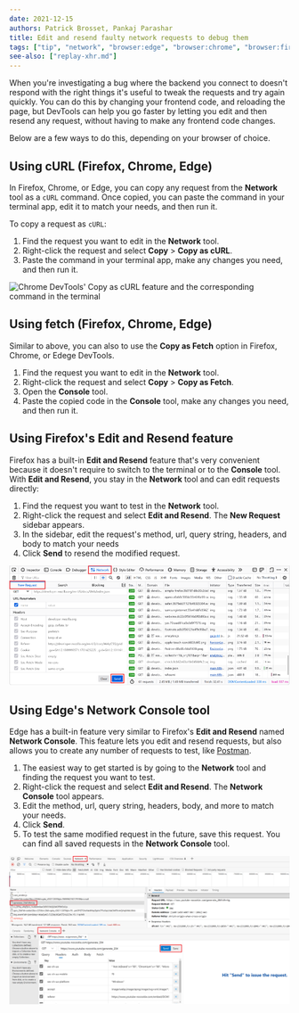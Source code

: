 ```yaml
---
date: 2021-12-15
authors: Patrick Brosset, Pankaj Parashar
title: Edit and resend faulty network requests to debug them
tags: ["tip", "network", "browser:edge", "browser:chrome", "browser:firefox"]
see-also: ["replay-xhr.md"]
---
```

When you're investigating a bug where the backend you connect to doesn't respond with the right things it's useful to tweak the requests and try again quickly. You can do this by changing your frontend code, and reloading the page, but DevTools can help you go faster by letting you edit and then resend any request, without having to make any frontend code changes.

Below are a few ways to do this, depending on your browser of choice.

## Using cURL (Firefox, Chrome, Edge)

In Firefox, Chrome, or Edge, you can copy any request from the **Network** tool as a `cURL` command. Once copied, you can paste the command in your terminal app, edit it to match your needs, and then run it.

To copy a request as `cURL`:

1. Find the request you want to edit in the **Network** tool.
1. Right-click the request and select **Copy** > **Copy as cURL**.
1. Paste the command in your terminal app, make any changes you need, and then run it.

![Chrome DevTools' Copy as cURL feature and the corresponding command in the terminal](../../assets/img/edit-and-resend-network-requests-curl.png)

## Using fetch (Firefox, Chrome, Edge)

Similar to above, you can also to use the **Copy as Fetch** option in Firefox, Chrome, or Edege DevTools.

1. Find the request you want to edit in the **Network** tool.
1. Right-click the request and select **Copy** > **Copy as Fetch**.
1. Open the **Console** tool.
1. Paste the copied code in the **Console** tool, make any changes you need, and then run it.

## Using Firefox's Edit and Resend feature

Firefox has a built-in **Edit and Resend** feature that's very convenient because it doesn't require to switch to the terminal or to the **Console** tool. With **Edit and Resend**, you stay in the **Network** tool and can edit requests directly:

1. Find the request you want to test in the **Network** tool.
1. Right-click the request and select **Edit and Resend**. The **New Request** sidebar appears.
1. In the sidebar, edit the request's method, url, query string, headers, and body to match your needs
1. Click **Send** to resend the modified request.

![The Firefox's edit and resend feature.](../../assets/img/edit-and-resend-network-requests-firefox.png)

## Using Edge's Network Console tool

Edge has a built-in feature very similar to Firefox's **Edit and Resend** named **Network Console**. This feature lets you edit and resend requests, but also allows you to create any number of requests to test, like [Postman](https://www.postman.com/).

1. The easiest way to get started is by going to the **Network** tool and finding the request you want to test.
1. Right-click the request and select **Edit and Resend**. The **Network Console** tool appears.
1. Edit the method, url, query string, headers, body, and more to match your needs.
1. Click **Send**.
1. To test the same modified request in the future, save this request. You can find all saved requests in the **Network Console** tool.

![The Edge's Network Console feature.](../../assets/img/edit-and-resend-network-requests-edge.png)
